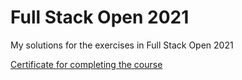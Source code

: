 # Full Stack Open 2021
My solutions for the exercises in Full Stack Open 2021

[Certificate for completing the course](https://studies.cs.helsinki.fi/stats/api/certificate/fs-graphql/en/e6d277ceb60449c0bdf928f9e230f3fe)

